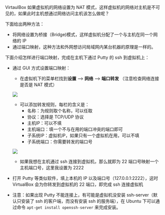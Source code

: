 VirtaulBox 如果虚拟机的网络设置为 NAT 模式，这样虚拟机的网络对主机是不可见的，如果此时主机想通过网络访问主机该怎么做呢？

下面给出两种方法：

* 将网络设置为桥接（Bridge)模式，这样虚拟机分配了一个与主机在同一个网络的 IP
* 通过端口映射，这种方法和外网想访问局域网内某台机器的原理是一样的。

下面介绍怎样进行端口映射，完成在主机下通过 Putty 的 ssh 到虚拟机上：

* 通过 GUI 方式设置端口映射：
    * 在虚拟机下的菜单栏找到**设置** --> **网络** --> **端口转发** （注意检查网络连接是否是 NAT 模式）
    
    ![](http://i.imgur.com/XzibMBG.png)
    
    * 可以添加转发规则，每栏的含义是：
        * 名称：为规则取个名称，可以任取
        * 协议：选择是 TCP/UDP 协议
        * 主机IP：可以不填
        * 主机端口：填一个不与在用的端口冲突的端口即可
        * 子系统IP：虚拟机IP，如果只有一个虚拟机在用，可以不填
        * 子系统端口：你需要转发的端口号
    
    ![](http://i.imgur.com/bONROzQ.png)
    
    * 如果我想在主机通过 ssh 连接到虚拟机，那么就即为 22 端口号映射一个主机端口号，这里我设置为 2222
* 打开 Putty 等类似软件，填上本机的 IP 以及端口号（127.0.0.1:2222），这时 VirtualBox 会为你转发到虚拟机的 22 端口，即完成 ssh 连接虚拟机
* 注意：如果出现 Putty 不能连接上，有可能是虚拟机没安装 ssh-server（默认只安装了 ssh 的客户端，而没有安装 ssh 的服务端），在 Ubuntu 下可以通过命令 `apt-get install openssh-server` 来完成安装。
